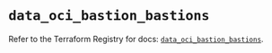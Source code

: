# `data_oci_bastion_bastions`

Refer to the Terraform Registry for docs: [`data_oci_bastion_bastions`](https://registry.terraform.io/providers/oracle/oci/6.37.0/docs/data-sources/bastion_bastions).
